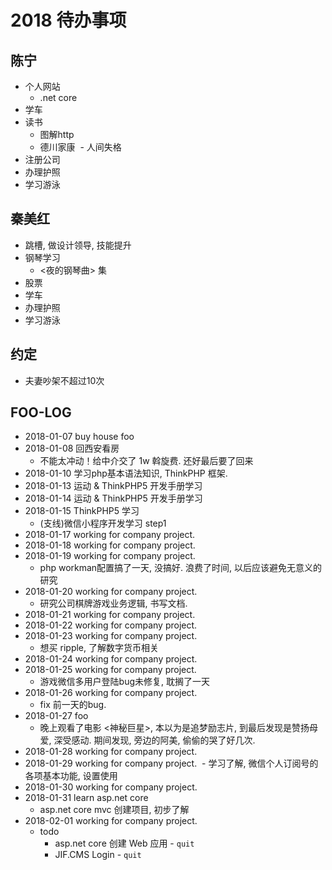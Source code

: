 # 2018 待办事项

## 陈宁
- 个人网站
  - .net core
- 学车
- 读书
  - 图解http
  - 德川家康
  - 人间失格
- 注册公司
- 办理护照
- 学习游泳

## 秦美红

- 跳槽, 做设计领导, 技能提升
- 钢琴学习
  - <夜的钢琴曲> 集
- 股票
- 学车
- 办理护照
- 学习游泳

## 约定

- 夫妻吵架不超过10次


## FOO-LOG

- 2018-01-07 buy house foo
- 2018-01-08 回西安看房
  - 不能太冲动！给中介交了 1w 斡旋费. 还好最后要了回来
- 2018-01-10 学习php基本语法知识, ThinkPHP 框架.
- 2018-01-13 运动 & ThinkPHP5 开发手册学习
- 2018-01-14 运动 & ThinkPHP5 开发手册学习
- 2018-01-15 ThinkPHP5 学习
  - (支线)微信小程序开发学习 step1
- 2018-01-17 working for company project.
- 2018-01-18 working for company project.
- 2018-01-19 working for company project.
  - php workman配置搞了一天, 没搞好. 浪费了时间, 以后应该避免无意义的研究
- 2018-01-20 working for company project.
  - 研究公司棋牌游戏业务逻辑, 书写文档.
- 2018-01-21 working for company project.
- 2018-01-22 working for company project.
- 2018-01-23 working for company project.
  - 想买 ripple, 了解数字货币相关
- 2018-01-24 working for company project.
- 2018-01-25 working for company project.
  - 游戏微信多用户登陆bug未修复, 耽搁了一天
- 2018-01-26 working for company project.
  - fix 前一天的bug.
- 2018-01-27 foo
  - 晚上观看了电影 <神秘巨星>, 本以为是追梦励志片, 到最后发现是赞扬母爱, 深受感动. 期间发现, 旁边的阿美, 偷偷的哭了好几次.
- 2018-01-28 working for company project.
- 2018-01-29 working for company project.
  - 学习了解, 微信个人订阅号的各项基本功能, 设置使用
- 2018-01-30 working for company project.
- 2018-01-31 learn asp.net core
  - asp.net core mvc 创建项目, 初步了解
- 2018-02-01 working for company project.
  - todo
    - asp.net core 创建 Web 应用 - `quit`
    - JIF.CMS Login - `quit`



